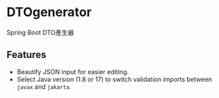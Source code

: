 # DTOgenerator
Spring Boot DTO產生器

## Features
- Beautify JSON input for easier editing.
- Select Java version (1.8 or 17) to switch validation imports between `javax` and `jakarta`.
